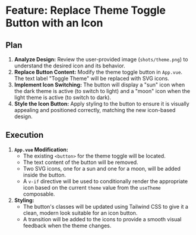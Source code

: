 # Feature: Replace Theme Toggle Button with an Icon

## Plan

1.  **Analyze Design:** Review the user-provided image (`shots/theme.png`) to understand the desired icon and its behavior.
2.  **Replace Button Content:** Modify the theme toggle button in `App.vue`. The text label "Toggle Theme" will be replaced with SVG icons.
3.  **Implement Icon Switching:** The button will display a "sun" icon when the dark theme is active (to switch to light) and a "moon" icon when the light theme is active (to switch to dark).
4.  **Style the Icon Button:** Apply styling to the button to ensure it is visually appealing and positioned correctly, matching the new icon-based design.

## Execution

1.  **`App.vue` Modification:**
    - The existing `<button>` for the theme toggle will be located.
    - The text content of the button will be removed.
    - Two SVG icons, one for a sun and one for a moon, will be added inside the button.
    - A `v-if` directive will be used to conditionally render the appropriate icon based on the current `theme` value from the `useTheme` composable.
2.  **Styling:**
    - The button's classes will be updated using Tailwind CSS to give it a clean, modern look suitable for an icon button.
    - A transition will be added to the icons to provide a smooth visual feedback when the theme changes.

